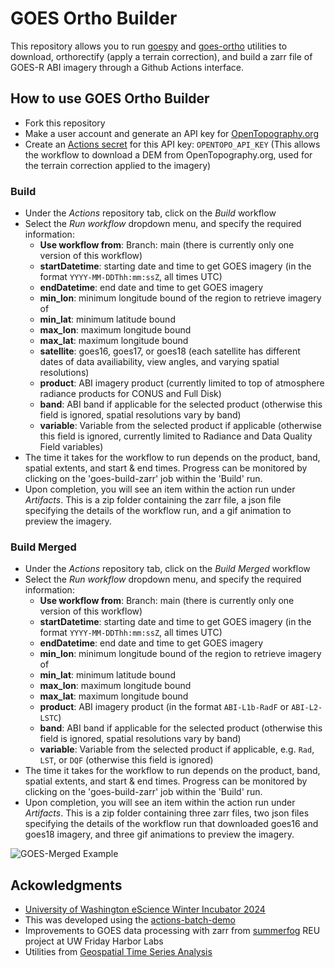 # GOES Ortho Builder
This repository allows you to run [goespy](https://github.com/spestana/goes-py) and [goes-ortho](https://github.com/spestana/goes-ortho) utilities to download, orthorectify (apply a terrain correction), and build a zarr file of GOES-R ABI imagery through a Github Actions interface.


## How to use GOES Ortho Builder

* Fork this repository
* Make a user account and generate an API key for [OpenTopography.org](https://portal.opentopography.org/requestService?service=api)
* Create an [Actions secret](https://docs.github.com/en/actions/security-guides/using-secrets-in-github-actions) for this API key: `OPENTOPO_API_KEY` (This allows the workflow to download a DEM from OpenTopography.org, used for the terrain correction applied to the imagery)

### Build
* Under the *Actions* repository tab, click on the *Build* workflow
* Select the *Run workflow* dropdown menu, and specify the required information:
  * **Use workflow from**: Branch: main (there is currently only one version of this workflow)
  * **startDatetime**: starting date and time to get GOES imagery (in the format `YYYY-MM-DDThh:mm:ssZ`, all times UTC)
  * **endDatetime**: end date and time to get GOES imagery
  * **min_lon**: minimum longitude bound of the region to retrieve imagery of
  * **min_lat**: minimum latitude bound
  * **max_lon**: maximum longitude bound
  * **max_lat**: maximum longitude bound
  * **satellite**: goes16, goes17, or goes18 (each satellite has different dates of data availiability, view angles, and varying spatial resolutions)
  * **product**: ABI imagery product (currently limited to top of atmosphere radiance products for CONUS and Full Disk)
  * **band**: ABI band if applicable for the selected product (otherwise this field is ignored, spatial resolutions vary by band)
  * **variable**: Variable from the selected product if applicable (otherwise this field is ignored, currently limited to Radiance and Data Quality Field variables)
* The time it takes for the workflow to run depends on the product, band, spatial extents, and start & end times. Progress can be monitored by clicking on the 'goes-build-zarr' job within the 'Build' run.
* Upon completion, you will see an item within the action run under *Artifacts*. This is a zip folder containing the zarr file, a json file specifying the details of the workflow run, and a gif animation to preview the imagery.

### Build Merged
* Under the *Actions* repository tab, click on the *Build Merged* workflow
* Select the *Run workflow* dropdown menu, and specify the required information:
  * **Use workflow from**: Branch: main (there is currently only one version of this workflow)
  * **startDatetime**: starting date and time to get GOES imagery (in the format `YYYY-MM-DDThh:mm:ssZ`, all times UTC)
  * **endDatetime**: end date and time to get GOES imagery
  * **min_lon**: minimum longitude bound of the region to retrieve imagery of
  * **min_lat**: minimum latitude bound
  * **max_lon**: maximum longitude bound
  * **max_lat**: maximum longitude bound
  * **product**: ABI imagery product (in the format `ABI-L1b-RadF` or `ABI-L2-LSTC`)
  * **band**: ABI band if applicable for the selected product (otherwise this field is ignored, spatial resolutions vary by band)
  * **variable**: Variable from the selected product if applicable, e.g. `Rad`, `LST`, or `DQF` (otherwise this field is ignored)
* The time it takes for the workflow to run depends on the product, band, spatial extents, and start & end times. Progress can be monitored by clicking on the 'goes-build-zarr' job within the 'Build' run.
* Upon completion, you will see an item within the action run under *Artifacts*. This is a zip folder containing three zarr files, two json files specifying the details of the workflow run that downloaded goes16 and goes18 imagery, and three gif animations to preview the imagery.

![GOES-Merged Example](/img/example.gif "GOES-Merged Example")

## Ackowledgments
* [University of Washington eScience Winter Incubator 2024](https://escience.washington.edu/incubator-24-glacial-lakes/)
* This was developed using the [actions-batch-demo](https://github.com/relativeorbit/actions-batch-demo)
* Improvements to GOES data processing with zarr from [summerfog](https://github.com/autumn-yng/summerfog) REU project at UW Friday Harbor Labs
* Utilities from [Geospatial Time Series Analysis](https://github.com/friedrichknuth/gtsa)
